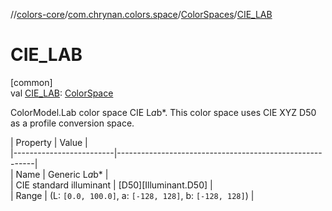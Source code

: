 //[colors-core](../../../index.md)/[com.chrynan.colors.space](../index.md)/[ColorSpaces](index.md)/[CIE_LAB](-c-i-e_-l-a-b.md)

# CIE_LAB

[common]\
val [CIE_LAB](-c-i-e_-l-a-b.md): [ColorSpace](../-color-space/index.md)

ColorModel.Lab color space CIE L*a*b*. This color space uses CIE XYZ D50 as a profile conversion space.

| Property                | Value                                                   |\
|-------------------------|---------------------------------------------------------|\
| Name                    | Generic L*a*b*                                          |\
| CIE standard illuminant | [D50][Illuminant.D50]                                   |\
| Range                   | (L: `[0.0, 100.0]`, a: `[-128, 128]`, b: `[-128, 128]`) |
